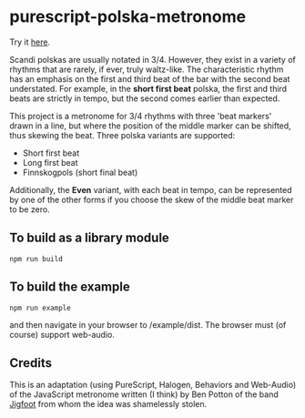 purescript-polska-metronome
===========================

Try it [here](http://www.tradtunedb.org.uk/#/metronome).

Scandi polskas are usually notated in 3/4.  However, they exist in a variety of rhythms that are rarely, if ever, truly waltz-like. The characteristic rhythm has an emphasis on the first and third beat of the bar with the second beat understated.  For example, in the __short first beat__ polska, the first and third beats are strictly in tempo, but the second comes earlier than expected.

This project is a metronome for 3/4 rhythms with three 'beat markers' drawn in a line, but where the position of the middle marker can be shifted, thus skewing the beat. Three polska variants are supported: 

*  Short first beat 
*  Long first beat
*  Finnskogpols (short final beat)

Additionally, the __Even__ variant, with each beat in tempo, can be represented by one of the other forms if you choose the skew of the middle beat marker to be zero.

To build as a library module
----------------------------

    npm run build

To build the example
--------------------

    npm run example

and then navigate in your browser to /example/dist.  The browser must (of course) support web-audio.

Credits
-------

This is an adaptation (using PureScript, Halogen, Behaviors and Web-Audio) of the JavaScript metronome written (I think) by Ben Potton of the band [Jigfoot](http://www.jigfoot.com/) from whom the idea was shamelessly stolen.
